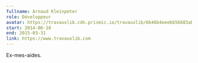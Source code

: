 ```yaml
---
fullname: Arnaud Kleinpeter
role: Développeur
avatar: https://travauxlib.cdn.prismic.io/travauxlib/6b46b4eeebb56683abe4b06b7e342e2414b5476c_arnaud-kleinpeter-cto-travauxlib.jpg
start: 2014-06-18
end: 2015-03-31
link: https://www.travauxlib.com
---
```


Ex-mes-aides.
